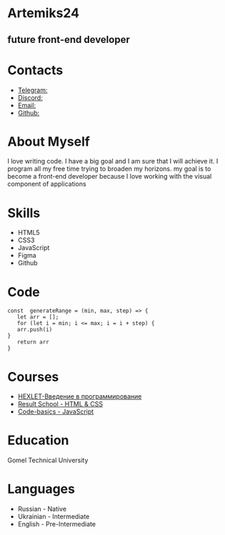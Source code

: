 # Artemiks24
## future front-end developer
# Contacts
- [Telegram:](https://t.me/AstEr)
- [Discord:](https://discord.com/channels/516715744646660106/@home)
- [Email:](mailto:pff.artyom@yandex.ru)
- [Github:](https://github.com/Artemiks24)
# About Myself
I love writing code. I have a big goal and I am sure that I will achieve it. I program all my free
time trying to broaden my horizons. my goal is to become a front-end developer because I love working
with the visual component of applications
# Skills
- HTML5
- CSS3
- JavaScript
- Figma
- Github
# Code
```
const  generateRange = (min, max, step) => {
   let arr = [];
   for (let i = min; i <= max; i = i + step) {
   arr.push(i)
}
   return arr
}  
```
# Courses
- [HEXLET-Введение в программирование](https://ru.hexlet.io/courses/introduction_to_programming)
- [Result School - HTML & CSS](https://lk.result.school/teach/control/stream)
- [Code-basics - JavaScript](https://code-basics.com/ru/languages/javascript)
#  Education
Gomel Technical University
# Languages
- Russian - Native
- Ukrainian - Intermediate
- English - Pre-Intermediate



